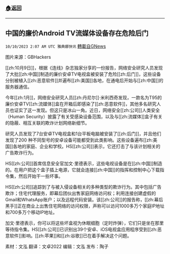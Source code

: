 ###  [:house:返回](README.md)
---


## 中国的廉价Android TV流媒体设备存在危险后门
`10/10/2023 2:07 AM UTC 雅典娜快讯` [轉載自GNews](https://gnews.org/articles/1811196)

图片来源：GBHackers

[[zh:10月9日]]，根据《连线》杂志独家分享的一份报告，网络安全研究人员发现了大批[[zh:中国]]制造的廉价安卓TV电视盒被安装了危险[[zh:后门]]，这些设备分别被植入[[zh:恶意软件]]并遍布[[zh:美国]]各地，在通电后开始与[[zh:中国]]的服务器通信。

今年[[zh:1月]]，网络安全研究人员[[zh:丹尼尔]]·米利西奇发现，一款名为T95的廉价安卓TV[[zh:流媒体]]盒在开箱后即感染了[[zh:恶意软件]]，其他多名研究人员也证实了这一发现。但这只是冰山一角。近日，网络安全[[zh:公司]]人类安全（Human Security）披露了有关受感染设备范围，以及与[[zh:流媒体]]盒子有关的隐蔽、相互关联的欺诈计划网络新细节。

研究人员发现了7台安卓TV电视盒和1台平板电脑被安装了[[zh:后门]]，并且他们发现了200 种不同型号的安卓设备可能都受到此类影响。这些设备遍布[[zh:美国]]各地的家庭、企业和学校。HS[[zh:公司]]表示，它还打击了与该计划相关的广告欺诈行为。

HS[[zh:公司]]首席信息安全官加文·里德表示，这些电视设备是在[[zh:中国]]制造的。在用户把这个盒子插上电源，它就会连接[[zh:中国]]的指挥和控制中心下载指令集，然后开始干一些坏事。

HS[[zh:公司]]追踪到了与被入侵设备相关的多种类型的欺诈行为。其中包括广告欺诈；住宅代理服务，即幕后团伙出售家庭网络访问权；利用连接创建虚假的Gmail和WhatsApp账户；以及远程代码安装。该[[zh:公司]]的报告称，[[zh:幕后黑手]]正在商业上出售住宅网络的访问权限，声称可以访问1000多万个家庭IP地址和700多万个移动IP地址。

加文·里德表示，你可以将这些坏盒视为休眠细胞（定时炸弹），它们只是坐在那里等待指令集。HS[[zh:公司]]已识别出39个安卓、iOS电视盒应用程序受到[[zh:恶意软件]]影响。[[zh:苹果]]和[[zh:谷歌]]已在着手解决这个问题。

素材：文泓  翻译：文卓2022  编辑：文泓  发布：陶子



